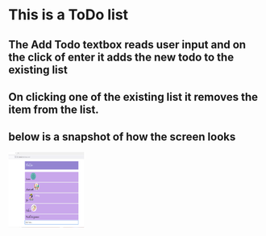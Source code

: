 # This is a ToDo list 
## The Add Todo textbox reads user input and on the click of enter it adds the new todo to the existing list
## On clicking one of the existing list it removes the item from the list.
## below is a snapshot of how the screen looks
<img src="ToDoList.png" height="150px" width="150px">
